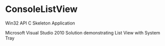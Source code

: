 ConsoleListView
===============

Win32 API C Skeleton Application

Microsoft Visual Studio 2010 Solution demonstrating List View with System Tray
